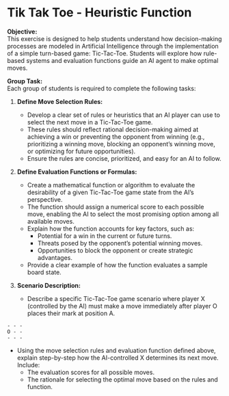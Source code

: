 # Tik Tak Toe - Heuristic Function

**Objective:**  
This exercise is designed to help students understand how decision-making processes are modeled in Artificial Intelligence through the implementation of a simple turn-based game: Tic-Tac-Toe. Students will explore how rule-based systems and evaluation functions guide an AI agent to make optimal moves.

**Group Task:**  
Each group of students is required to complete the following tasks:

1. **Define Move Selection Rules:**  
   - Develop a clear set of rules or heuristics that an AI player can use to select the next move in a Tic-Tac-Toe game.  
   - These rules should reflect rational decision-making aimed at achieving a win or preventing the opponent from winning (e.g., prioritizing a winning move, blocking an opponent’s winning move, or optimizing for future opportunities).  
   - Ensure the rules are concise, prioritized, and easy for an AI to follow.

2. **Define Evaluation Functions or Formulas:**  
   - Create a mathematical function or algorithm to evaluate the desirability of a given Tic-Tac-Toe game state from the AI’s perspective.  
   - The function should assign a numerical score to each possible move, enabling the AI to select the most promising option among all available moves.  
   - Explain how the function accounts for key factors, such as:  
     - Potential for a win in the current or future turns.  
     - Threats posed by the opponent’s potential winning moves.  
     - Opportunities to block the opponent or create strategic advantages.  
   - Provide a clear example of how the function evaluates a sample board state.

3. **Scenario Description:**  
   - Describe a specific Tic-Tac-Toe game scenario where player X (controlled by the AI) must make a move immediately after player O places their mark at position A.  
```
- - -
O - -
- - -
```
   - Using the move selection rules and evaluation function defined above, explain step-by-step how the AI-controlled X determines its next move. Include:  
     - The evaluation scores for all possible moves.  
     - The rationale for selecting the optimal move based on the rules and function.

